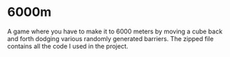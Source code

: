 # 6000m
A game where you have to make it to 6000 meters by moving a cube back and forth dodging various randomly generated barriers. 
The zipped file contains all the code I used in the project.
